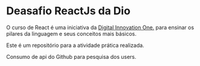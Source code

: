 # Deasafio ReactJs da Dio

O curso de React é uma iniciativa da [Digital Innovation One.](https://web.dio.me/home) para ensinar os pilares da linguagem e seus conceitos mais básicos.

Este é um repositório para a atividade prática realizada.

Consumo de api do Github para pesquisa dos users.
